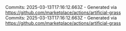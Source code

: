 Commits: 2025-03-13T17:16:12.663Z - Generated via https://github.com/marketplace/actions/artificial-grass
<br>
Commits: 2025-03-13T17:16:12.663Z - Generated via https://github.com/marketplace/actions/artificial-grass
<br>

